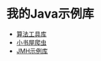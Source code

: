 # 我的Java示例库

- [算法工具库](https://github.com/xuyuji/xuyuji-java-demo/tree/master/Algorithms)
- [小书屋爬虫](https://github.com/xuyuji/xuyuji-java-demo/tree/master/MySpider)
- [JMH示例库](https://github.com/xuyuji/xuyuji-java-demo/tree/master/JMHDemo)

